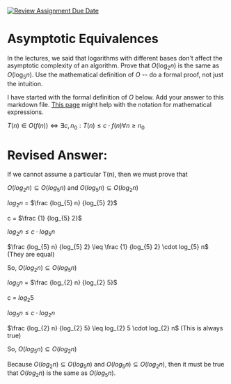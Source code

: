 [![Review Assignment Due Date](https://classroom.github.com/assets/deadline-readme-button-24ddc0f5d75046c5622901739e7c5dd533143b0c8e959d652212380cedb1ea36.svg)](https://classroom.github.com/a/fbkbKZ5N)
# Asymptotic Equivalences

In the lectures, we said that logarithms with different bases don't affect the
asymptotic complexity of an algorithm. Prove that $O(\log_{2} n)$ is the same as
$O(\log_{5} n)$. Use the mathematical definition of $O$ -- do a formal proof,
not just the intuition.

I have started with the formal definition of $O$ below. Add your answer to this
markdown file. [This
page](https://docs.github.com/en/get-started/writing-on-github/working-with-advanced-formatting/writing-mathematical-expressions)
might help with the notation for mathematical expressions.

$T(n) \in O(f(n)) \iff \exists c, n_0: T(n) \leq c \cdot f(n) \forall n \geq n_0$

# Revised Answer:

If we cannot assume a particular T(n), then we must prove that 

$O(log_{2} n) \subseteq O(log_{5} n)$ and $O(log_{5} n) \subseteq O(log_{2} n)$

$log_{2} n$ = $\frac {log_{5} n} {log_{5} 2}$

c = $\frac {1} {log_{5} 2}$

$log_{2} n \leq c \cdot log_{5} n$

$\frac {log_{5} n} {log_{5} 2} \leq \frac {1} {log_{5} 2} \cdot log_{5} n$ (They are equal)

So, $O(log_{2} n) \subseteq O(log_{5} n)$

$log_{5} n$ = $\frac {log_{2} n} {log_{2} 5}$

c = $log_{2} 5$

$log_{5} n \leq c \cdot log_{2} n$

$\frac {log_{2} n} {log_{2} 5} \leq log_{2} 5 \cdot log_{2} n$ (This is always true)

So, $O(log_{5} n) \subseteq O(log_{2} n)$

Because $O(log_{2} n) \subseteq O(log_{5} n)$ and $O(log_{5} n) \subseteq O(log_{2} n)$, 
then it must be true that $O(log_{2} n)$ is the same as $O(log_{5} n)$.
